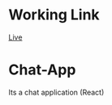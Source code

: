 # Working Link
[Live](https://web-chatting-application.netlify.app/)

# Chat-App
Its a chat application (React)

